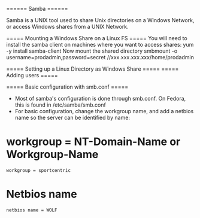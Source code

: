====== Samba ======

Samba is a UNIX tool used to share Unix directories on a Windows Network, or access Windows shares from a UNIX Network.

===== Mounting a Windows Share on a Linux FS =====
You will need to install the samba client on machines where you want to access shares:
  yum -y install samba-client
Now mount the shared directory
  smbmount -o username=prodadmin,password=secret //xxx.xxx.xxx.xxx/home/prodadmin


===== Setting up a Linux Directory as Windows Share =====
===== Adding users =====


===== Basic configuration with smb.conf =====
  * Most of samba's configuration is done through smb.conf.  On Fedora, this is found in /etc/samba/smb.conf
  * For basic configuration, change the workgroup name, and add a netbios name so the server can be identified by name:

  # workgroup = NT-Domain-Name or Workgroup-Name
    workgroup = sportcentric
  # Netbios name
    netbios name = WOLF



